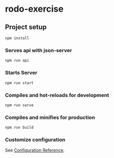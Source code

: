 # rodo-exercise

## Project setup
```
npm install
```

### Serves api with json-server
```
npm run api
```

### Starts Server
```
npm run start
```

### Compiles and hot-reloads for development
```
npm run serve
```

### Compiles and minifies for production
```
npm run build
```

### Customize configuration
See [Configuration Reference](https://cli.vuejs.org/config/).
